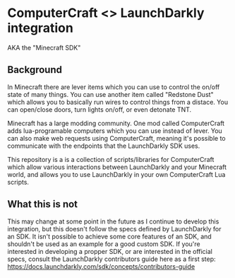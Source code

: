 # ComputerCraft <> LaunchDarkly integration

AKA the "Minecraft SDK"

## Background

In Minecraft there are lever items which you can use to control the on/off state of many things. You can use another item called "Redstone Dust" which allows you to basically run wires to control things from a distace. You can open/close doors, turn lights on/off, or even detonate TNT.

Minecraft has a large modding community. One mod called ComputerCraft adds lua-programable computers which you can use instead of lever. You can also make web requests using ComputerCraft, meaning it's possible to communicate with the endpoints that the LaunchDarkly SDK uses.

This repository is a is a collection of scripts/libraries for ComputerCraft which allow various interactions between LaunchDarkly and your Minecraft world, and allows you to use LaunchDarkly in your own ComputerCraft Lua scripts.

## What this is not

This may change at some point in the future as I continue to develop this integration, but this doesn't follow the specs defined by LaunchDarkly for an SDK. It isn't possible to achieve some core features of an SDK, and shouldn't be used as an example for a good custom SDK. If you're interested in developing a propper SDK, or are interested in the official specs, consult the LaunchDarkly contributors guide here as a first step: https://docs.launchdarkly.com/sdk/concepts/contributors-guide

